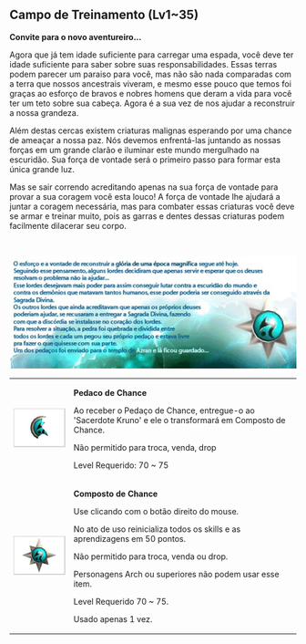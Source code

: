 ## Campo de Treinamento (Lv1~35)

<html>
  <head>
    <meta charset="utf-8" />
    <meta name="viewport" content="width=device-width" />
  </head>
  <body>

<p><strong>Convite para o novo aventureiro...</strong></p>
<p>Agora que já tem idade suficiente para carregar uma espada, você deve ter idade suficiente para saber sobre suas responsabilidades. Essas terras podem parecer um paraiso para você, mas não são nada comparadas com a terra que nossos ancestrais viveram, e mesmo esse pouco que temos foi graças ao esforço de bravos e nobres homens que deram a vida para você ter um teto sobre sua cabeça. Agora é a sua vez de nos ajudar a reconstruir a nossa grandeza. </p>
<p>Além destas cercas existem criaturas malignas esperando por uma chance de ameaçar a nossa paz. Nós devemos enfrentá-las juntando as nossas forças em um grande clarão e iluminar este mundo mergulhado na escuridão. Sua força de vontade será o primeiro passo para formar esta única grande luz. </p>
<p>Mas se sair correndo acreditando apenas na sua força de vontade para provar a sua coragem você esta louco! A força de vontade lhe ajudará a juntar a coragem necessária, mas para combater essas criaturas você deve se armar e treinar muito, pois as garras e dentes dessas criaturas podem facilmente dilacerar seu corpo.</p>
<br>
<p align="center"><img src="https://github.com/RonierBastos/Coisas-de-Wyd/blob/master/Guias%20WYD%20BR/Iniciante/Quests/350%20Quests/Quests-files/Ben%C3%A7%C3%A3o-de-Deus-files/wyd_img_bencao-de-deus-1.jpg?raw=true"/></p>

<table border="0" cellpadding="0" cellspacing="0">	
	<tr>						
		<td><img src="https://github.com/RonierBastos/Coisas-de-Wyd/blob/master/Guias%20WYD%20BR/Iniciante/Quests/350%20Quests/Quests-files/Ben%C3%A7%C3%A3o-de-Deus-files/wyd_img_bencao-de-deus-3.jpg?raw=true"></td>
		<td><p><strong>Pedaco de Chance</strong></p>
			<p>Ao receber o Pedaço de Chance, entregue-o ao 'Sacerdote Kruno' e ele o transformará em Composto de Chance.</p>
			<p>Não permitido para troca, venda, drop</p>
			<p>Level Requerido: 70 ~ 75</p></td>
	</tr>
	<tr class="tabela_linha2">
		<td><img src="https://github.com/RonierBastos/Coisas-de-Wyd/blob/master/Guias%20WYD%20BR/Iniciante/Quests/350%20Quests/Quests-files/Ben%C3%A7%C3%A3o-de-Deus-files/wyd_img_bencao-de-deus-4.jpg?raw=true"></td>
		<td><p><strong>Composto de Chance</strong></p>
			<p>Use clicando com o botão direito do mouse.</p>
			<p>No ato de uso reinicializa todos os skills e as aprendizagens em 50 pontos.</p>
			<p>Não permitido para troca, venda ou drop.</p>
			<p>Personagens Arch  ou superiores não podem usar esse item.</p>
			<p>Level Requerido 70 ~ 75.</p>
			<p>Usado apenas 1 vez.</p></td>
	</tr>
	</tbody>
</table>
  </body>
</html>
